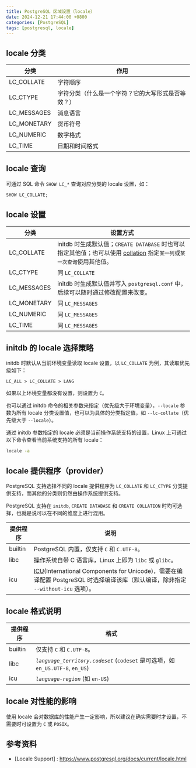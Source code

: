 ```yaml
---
title: PostgreSQL 区域设置（locale）
date: 2024-12-21 17:44:00 +0800
categories: [PostgreSQL]
tags: [postgresql, locale]
---
```



## locale 分类

| 分类 | 作用 |
| --- | --- |
| LC_COLLATE | 字符顺序 |
| LC_CTYPE |	字符分类（什么是一个字符？它的大写形式是否等效？）|
| LC_MESSAGES |	消息语言 |
| LC_MONETARY |	货币符号 |
| LC_NUMERIC |	数字格式 |
| LC_TIME |	日期和时间格式 |


## locale 查询

可通过 SQL 命令 `SHOW LC_*` 查询对应分类的 locale 设置，如：

```SQL
SHOW LC_COLLATE;
```


## locale 设置

| 分类 | 设置方式 |
| --- | ------- |
| LC_COLLATE | initdb 时生成默认值；`CREATE DATABASE` 时也可以指定其他值；也可以使用 [collation](https://www.postgresql.org/docs/17/collation.html) 指定`某一列`或`某一次查询`使用其他值。 |
| LC_CTYPE | 同 `LC_COLLATE` |
| LC_MESSAGES |	initdb 时生成默认值并写入 `postgresql.conf` 中，后续可以随时通过修改配置来改变。 |
| LC_MONETARY |	同 `LC_MESSAGES` |
| LC_NUMERIC |	同 `LC_MESSAGES` |
| LC_TIME |	同 `LC_MESSAGES` |


## initdb 的 locale 选择策略

initdb 时默认从当前环境变量读取 locale 设置，以 `LC_COLLATE` 为例，其读取优先级如下：

```
LC_ALL > LC_COLLATE > LANG
```

如果以上环境变量都没有设置，则设置为 `C`。

也可以通过 initdb 命令的相关参数来指定（优先级大于环境变量），`--locale` 参数为所有 locale 分类设置值，也可以为具体的分类指定值，如 `--lc-collate`（优先级大于 `--locale`）。

通过 initdb 参数指定的 locale 必须是当前操作系统支持的设置，Linux 上可通过以下命令查看当前系统支持的所有 locale：

```sh
locale -a
```


## locale 提供程序（provider）

PostgreSQL 支持选择不同的 locale 提供程序为 `LC_COLLATE` 和 `LC_CTYPE` 分类提供支持，而其他的分类则仍然由操作系统提供支持。

PostgreSQL 支持在 `initdb`, `CREATE DATABASE` 和 `CREATE COLLATION` 时均可选择，也就是说可以在不同的维度上进行混用。

| 提供程序 | 说明 |
| ------ | ---- |
| builtin | PostgreSQL 内置，仅支持 `C` 和 `C.UTF-8`。 |
| libc | 操作系统自带 C 语言库，Linux 上即为 `libc` 或 `glibc`。 |
| icu | [ICU](https://unicode-org.github.io/icu/userguide/locale/)(International Components for Unicode)，需要在编译配置 PostgreSQL 时选择编译该库（默认编译，除非指定 `--without-icu` 选项）。 |


## locale 格式说明

| 提供程序 | 格式 |
| ------ | ---- |
| builtin | 仅支持 `C` 和 `C.UTF-8`。 |
| libc | *`language_territory.codeset`* (`codeset` 是可选项，如 `en_US.UTF-8`, `en_US`) |
| icu | *`language-region`* (如 `en-US`) |


## locale 对性能的影响

使用 locale 会对数据库的性能产生一定影响，所以建议在确实需要时才设置，不需要时可设置为 `C` 或 `POSIX`。


## 参考资料

- [Locale Support] : https://www.postgresql.org/docs/current/locale.html